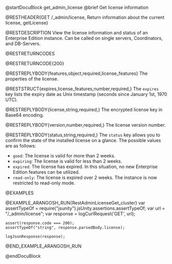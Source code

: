 
@startDocuBlock get_admin_license
@brief Get license information

@RESTHEADER{GET /_admin/license, Return information about the current license, getLicense}

@RESTDESCRIPTION
View the license information and status of an Enterprise Edition instance.
Can be called on single servers, Coordinators, and DB-Servers.

@RESTRETURNCODES

@RESTRETURNCODE{200}

@RESTREPLYBODY{features,object,required,license_features}
The properties of the license.

@RESTSTRUCT{expires,license_features,number,required,}
The `expires` key lists the expiry date as Unix timestamp (seconds since
January 1st, 1970 UTC).

@RESTREPLYBODY{license,string,required,}
The encrypted license key in Base64 encoding.

@RESTREPLYBODY{version,number,required,}
The license version number.

@RESTREPLYBODY{status,string,required,}
The `status` key allows you to confirm the state of the installed license on a
glance. The possible values are as follows:

- `good`: The license is valid for more than 2 weeks.
- `expiring`: The license is valid for less than 2 weeks.
- `expired`: The license has expired. In this situation, no new
  Enterprise Edition features can be utilized.
- `read-only`: The license is expired over 2 weeks. The instance is now
  restricted to read-only mode.

@EXAMPLES

@EXAMPLE_ARANGOSH_RUN{RestAdminLicenseGet_cluster}
    var assertTypeOf = require("jsunity").jsUnity.assertions.assertTypeOf;
    var url = "/_admin/license";
    var response = logCurlRequest('GET', url);

    assert(response.code === 200);
    assertTypeOf("string", response.parsedBody.license);

    logJsonResponse(response);
@END_EXAMPLE_ARANGOSH_RUN

@endDocuBlock
